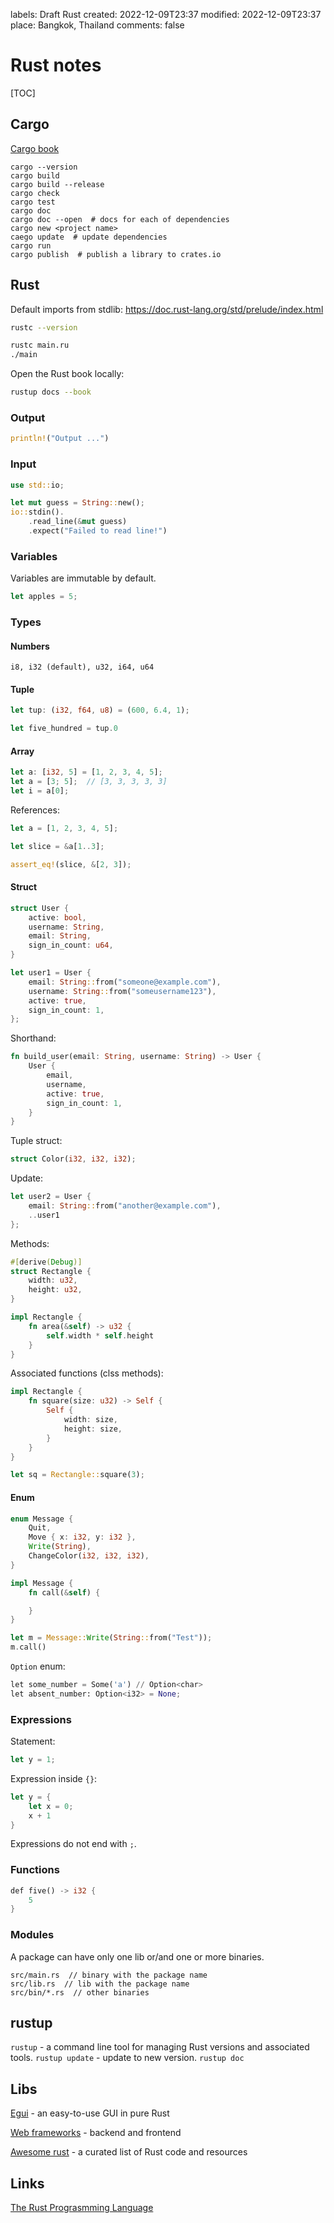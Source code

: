 labels: Draft
        Rust
created: 2022-12-09T23:37
modified: 2022-12-09T23:37
place: Bangkok, Thailand
comments: false

# Rust notes

[TOC]

## Cargo

[Cargo book](https://doc.rust-lang.org/cargo/index.html)

```text
cargo --version
cargo build
cargo build --release
cargo check
cargo test
cargo doc
cargo doc --open  # docs for each of dependencies
cargo new <project name>
caego update  # update dependencies
cargo run
cargo publish  # publish a library to crates.io
```

## Rust

Default imports from stdlib: https://doc.rust-lang.org/std/prelude/index.html


```bash
rustc --version

rustc main.ru
./main
```

Open the Rust book locally:
```bash
rustup docs --book
```

### Output

```rust
println!("Output ...")
```

### Input

```rust
use std::io;

let mut guess = String::new();
io::stdin().
    .read_line(&mut guess)
    .expect("Failed to read line!")
```

### Variables

Variables are immutable by default.

```rust
let apples = 5;
```

### Types

#### Numbers

```text
i8, i32 (default), u32, i64, u64
```

#### Tuple

```rust
let tup: (i32, f64, u8) = (600, 6.4, 1);

let five_hundred = tup.0
```

#### Array

```rust
let a: [i32, 5] = [1, 2, 3, 4, 5];
let a = [3; 5];  // [3, 3, 3, 3, 3]
let i = a[0];
```

References:
```rust
let a = [1, 2, 3, 4, 5];

let slice = &a[1..3];

assert_eq!(slice, &[2, 3]);
```

#### Struct

```rust
struct User {
    active: bool,
    username: String,
    email: String,
    sign_in_count: u64,
}

let user1 = User {
    email: String::from("someone@example.com"),
    username: String::from("someusername123"),
    active: true,
    sign_in_count: 1,
};
```

Shorthand:
```rust
fn build_user(email: String, username: String) -> User {
    User {
        email,
        username,
        active: true,
        sign_in_count: 1,
    }
}
```

Tuple struct:
```rust
struct Color(i32, i32, i32);
```

Update:
```rust
let user2 = User {
    email: String::from("another@example.com"),
    ..user1
};
```

Methods:
```rust
#[derive(Debug)]
struct Rectangle {
    width: u32,
    height: u32,
}

impl Rectangle {
    fn area(&self) -> u32 {
        self.width * self.height
    }
}
```

Associated functions (clss methods):
```rust
impl Rectangle {
    fn square(size: u32) -> Self {
        Self {
            width: size,
            height: size,
        }
    }
}

let sq = Rectangle::square(3);
```

#### Enum

```rust
enum Message {
    Quit,
    Move { x: i32, y: i32 },
    Write(String),
    ChangeColor(i32, i32, i32),
}

impl Message {
    fn call(&self) {

    }
}

let m = Message::Write(String::from("Test"));
m.call()
```

`Option` enum:
```python
let some_number = Some('a') // Option<char>
let absent_number: Option<i32> = None;
```

### Expressions

Statement:
```rust
let y = 1;
```

Expression inside `{}`:
```rust
let y = {
    let x = 0;
    x + 1
}
```

Expressions do not end with `;`.

### Functions

```rust
def five() -> i32 {
    5
}
```

### Modules

A package can have only one lib or/and one or more binaries.

```text
src/main.rs  // binary with the package name
src/lib.rs  // lib with the package name
src/bin/*.rs  // other binaries
```

## rustup

`rustup` - a command line tool for managing Rust versions and associated tools.
`rustup update` - update to new version.
`rustup doc`

## Libs

[Egui](https://github.com/emilk/egui) - an easy-to-use GUI in pure Rust

[Web frameworks](https://www.arewewebyet.org/topics/frameworks/) - backend and frontend

[Awesome rust](https://github.com/rust-unofficial/awesome-rust) - a curated list of Rust code and resources

## Links

[The Rust Prograsmming Language](https://doc.rust-lang.org/book/)
